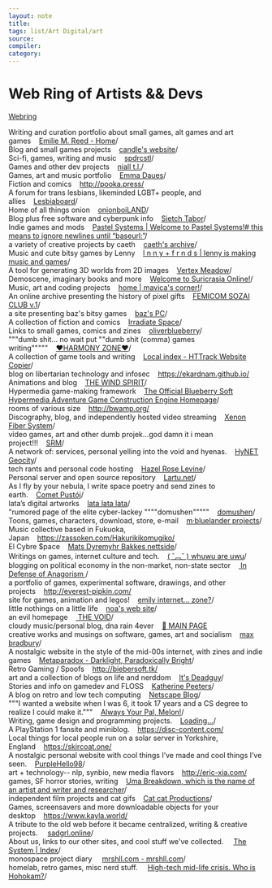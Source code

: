 ```yaml
---
layout: note
title:
tags: list/Art Digital/art
source:
compiler:
category:
---
```

# Web Ring of Artists && Devs

[Webring](https://webring.xxiivv.com/#daisy)  

Writing and curation portfolio about small games, alt games and art games    [Emilie M. Reed - Home](https://coleoptera.neocities.org)/  
Blog and small games projects    [candle's website](https://candle.neocities.org)/  
Sci-fi, games, writing and music    [spdrcstl](https://spdrcstl.com)/  
Games and other dev projects    [niall t.l.](https://nialltl.neocities.org)/  
Games, art and music portfolio    [Emma Daues](https://emmadaues.neocities.org)/  
Fiction and comics    http://pooka.press/  
A forum for trans lesbians, likeminded LGBT+ people, and allies    [Lesbiaboard](http://forums.transbian.love)/  
Home of all things onion    [onionboiLAND](https://onionboi.neocities.org)/  
Blog plus free software and cyberpunk info    [Sietch Tabor](https://thufie.lain.haus)/  
Indie games and mods    [Pastel Systems | Welcome to Pastel Systems!# this means to ignore newlines until “baseurl:”](https://rumpel.neocities.org)/  
a variety of creative projects by caeth    [caeth's archive](https://caeth.net)/  
Music and cute bitsy games by Lenny    [l n n y + f r n d s | lenny is making music and games](https://lnnyfrnds.neocities.org)/  
A tool for generating 3D worlds from 2D images    [Vertex Meadow](http://www.vertexmeadow.xyz)/  
Demoscene, imaginary books and more    [Welcome to Suricrasia Online!](https://suricrasia.online)/  
Music, art and coding projects    [home | mavica&#039;s corner!](http://maple.pet)/  
An online archive presenting the history of pixel gifts    [FEMICOM SOZAI CLUB v.1](http://www.femicom.org/sozai)/  
a site presenting baz's bitsy games    [baz's PC](https://niceware.neocities.org)/  
A collection of fiction and comics    [Irradiate Space](https://irradiate.space)/  
Links to small games, comics and zines    [oliverblueberry](http://oliverblueberry.info)/  
"""dumb shit... no wait put ""dumb shit (comma) games writing"""""    [&hearts;HARMONY ZONE&hearts;](http://harmonyzone.org)/  
A collection of game tools and writing    [Local index - HTTrack Website Copier](https://tn5421.github.io)/  
blog on libertarian technology and infosec    https://ekardnam.github.io/  
Animations and blog    [THE WIND SPIRIT](http://thewindspirit.com)/  
Hypermedia game-making framework    [The Official Blueberry Soft Hypermedia Adventure Game Construction Engine Homepage](https://obshagce.gamemaking.tools)/  
rooms of various size    http://bwamp.org/  
Discography, blog, and independently hosted video streaming    [Xenon Fiber System](https://xenonfiber.space)/  
video games, art and other dumb projek...god damn it i mean project!!!    [SRM](https://alicee.neocities.org)/  
A network of: services, personal yelling into the void and hyenas.    [HyNET Geocity](https://hyena.network/geocity)/  
tech rants and personal code hosting    [Hazel Rose Levine](https://blog.knightsofthelambdacalcul.us)/  
Personal server and open source repository    [Lartu.net](https://www.lartu.net)/  
As I fly by your nebula, I write space poetry and send zines to earth.    [Comet Pustój](https://cometpustoj.neocities.org)/  
lata’s digital artworks    [lata lata lata](http://lata.neocities.org)/  
"rumored page of the elite cyber-lackey """"domushen"""""    [domushen](https://domushen.neocities.org)/  
Toons, games, characters, download, store, e-mail    [m·bluelander projects](http://bluelander.neocities.org)/  
Music collective based in Fukuoka, Japan    https://zassoken.com/Hakurikikomugiko/  
El Cybre $pace    [Mats Dyremyhr Bakkes nettside](https://dyremyhr.no)/  
Writings on games, internet culture and tech.    [( ˘︹˘ ) whuwu are uwu](https://garakwasatailor.neocities.org)/  
blogging on political economy in the non-market, non-state sector    [
In Defense of Anagorism    ](https://astoundingteam.com/wordpress)/  
a portfolio of games, experimental software, drawings, and other projects    http://everest-pipkin.com/  
site for games, animation and legos!    [emily internet... zone?](https://emilyinternet.zone)/  
little nothings on a little life    [noa's web site](https://noa-s.org)/  
an evil homepage    [ THE VOID](https://e-vil.net)/  
cloudy music/personal blog, dna rain 4ever    [💎 MAIN PAGE](https://quartzosc-chip.neocities.org/mainpage.html)  
creative works and musings on software, games, art and socialism    [max bradbury](http://tinybird.info)/  
A nostalgic website in the style of the mid-00s internet, with zines and indie games    [Metaparadox - Darklight, Paradoxically Bright](https://metaparadox.neocities.org)/  
Retro Gaming / Spoofs    http://biebersoft.tk/  
art and a collection of blogs on life and nerddom    [It's Deadguy](https://dgy.fuckup.club)/  
Stories and info on gamedev and FLOSS    [Katherine Peeters](https://leagueh.xyz/u/katherine.peeters)/  
A blog on retro and low tech computing    [Netscape Blog](https://tilde.town/~netscape_navigator)/  
"""I wanted a website when I was 6, it took 17 years and a CS degree to realize I could make it."""    [Always Your Pal, Melon!](https://melonking.net)/  
Writing, game design and programming projects.    [Loading...](https://virtualviolet.info)/  
A PlayStation 1 fansite and miniblog.    https://disc-content.com/  
Local things for local people run on a solar server in Yorkshire, England    https://skircoat.one/  
A nostalgic personal website with cool things I’ve made and cool things I’ve seen.    [PurpleHello98](https://purplehello98.neocities.org)/  
art + technology-- nlp, synbio, new media flavors    http://eric-xia.com/  
games, SF horror stories, writing    [Uma Breakdown, which is the name of an artist and writer and researcher](https://umabreakdown.neocities.org)/  
independent film projects and cat gifs    [Cat cat Productions](https://catcatproductions.com)/  
Games, screensavers and more downloadable objects for your desktop    https://www.kayla.world/  
A tribute to the old web before it became centralized, writing & creative projects.    
[sadgrl.online](https://sadgrl.online)/  
About us, links to our other sites, and cool stuff we've collected.    
[The System | Index](https://the-system.eu.org)/  
monospace project diary    
[mrshll.com - mrshll.com](https://mrshll.com)/  
homelab, retro games, misc nerd stuff.    
[High-tech mid-life crisis. Who is Hohokam?](https://whoishohokam.com)/

